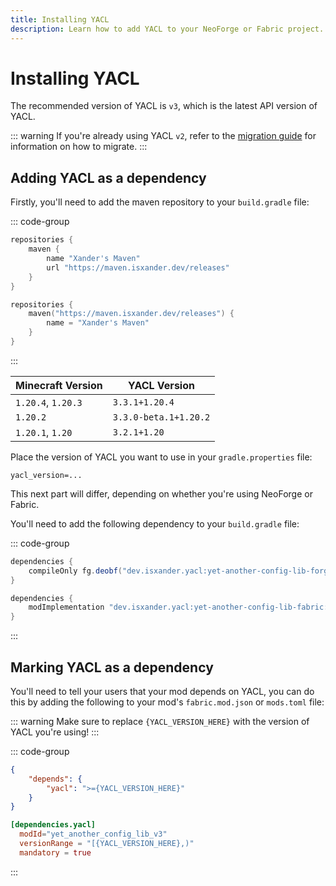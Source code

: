 ```yaml
---
title: Installing YACL
description: Learn how to add YACL to your NeoForge or Fabric project.
---
```


# Installing YACL

The recommended version of YACL is `v3`, which is the latest API version of YACL.

::: warning
If you're already using YACL `v2`, refer to the [migration guide](/migrating/v2-to-v3) for information on how to migrate.
:::

## Adding YACL as a dependency

Firstly, you'll need to add the maven repository to your `build.gradle` file:

::: code-group
```groovy [Groovy DSL (build.gradle)]
repositories {
    maven {
        name "Xander's Maven"
        url "https://maven.isxander.dev/releases"
    }
}
```

```kotlin [Kotlin DSL (build.gradle.kts)]
repositories {
    maven("https://maven.isxander.dev/releases") {
        name = "Xander's Maven"
    }
}
```
:::

| Minecraft Version  | YACL Version          |
| ------------------ | --------------------- |
| `1.20.4`, `1.20.3` | `3.3.1+1.20.4`        |
| `1.20.2`           | `3.3.0-beta.1+1.20.2` |
| `1.20.1`, `1.20`   | `3.2.1+1.20`          |

Place the version of YACL you want to use in your `gradle.properties` file:

```properties
yacl_version=...
```

This next part will differ, depending on whether you're using NeoForge or Fabric.

You'll need to add the following dependency to your `build.gradle` file:

::: code-group
```groovy [NeoForge]
dependencies {
    compileOnly fg.deobf("dev.isxander.yacl:yet-another-config-lib-forge:${project.yacl_version}")
}
```

```groovy [Fabric]
dependencies {
    modImplementation "dev.isxander.yacl:yet-another-config-lib-fabric:${project.yacl_version}"
}
```
:::

## Marking YACL as a dependency

You'll need to tell your users that your mod depends on YACL, you can do this by adding the following to your mod's `fabric.mod.json` or `mods.toml` file:

::: warning
Make sure to replace `{YACL_VERSION_HERE}` with the version of YACL you're using!
:::

::: code-group
```json [fabric.mod.json]
{
    "depends": {
        "yacl": ">={YACL_VERSION_HERE}"
    }
}
```

```toml [mods.toml]
[dependencies.yacl]
  modId="yet_another_config_lib_v3"
  versionRange = "[{YACL_VERSION_HERE},)"
  mandatory = true
```
:::
